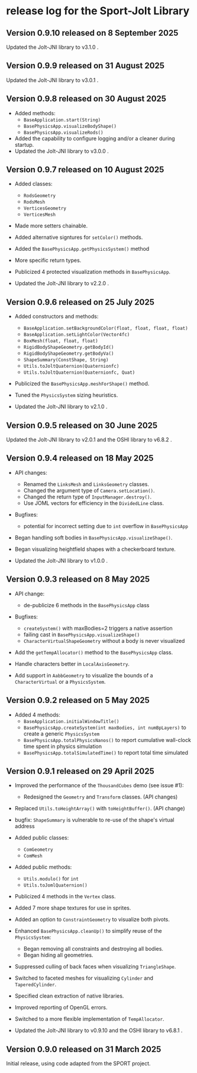 # release log for the Sport-Jolt Library

## Version 0.9.10 released on 8 September 2025

Updated the Jolt-JNI library to v3.1.0 .

## Version 0.9.9 released on 31 August 2025

Updated the Jolt-JNI library to v3.0.1 .

## Version 0.9.8 released on 30 August 2025

+ Added methods:
  + `BaseApplication.start(String)`
  + `BasePhysicsApp.visualizeBodyShape()`
  + `BasePhysicsApp.visualizeRods()`
+ Added the capability to configure logging and/or a cleaner during startup.
+ Updated the Jolt-JNI library to v3.0.0 .

## Version 0.9.7 released on 10 August 2025

+ Added classes:
  + `RodsGeometry`
  + `RodsMesh`
  + `VerticesGeometry`
  + `VerticesMesh`

+ Made more setters chainable.
+ Added alternative signtures for `setColor()` methods.
+ Added the `BasePhysicsApp.getPhysicsSystem()` method
+ More specific return types.
+ Publicized 4 protected visualization methods in `BasePhysicsApp`.
+ Updated the Jolt-JNI library to v2.2.0 .

## Version 0.9.6 released on 25 July 2025

+ Added constructors and methods:
  + `BaseApplication.setBackgroundColor(float, float, float, float)`
  + `BaseApplication.setLightColor(Vector4fc)`
  + `BoxMesh(float, float, float)`
  + `RigidBodyShapeGeometry.getBodyId()`
  + `RigidBodyShapeGeometry.getBodyVa()`
  + `ShapeSummary(ConstShape, String)`
  + `Utils.toJoltQuaternion(Quaternionfc)`
  + `Utils.toJoltQuaternion(Quaternionfc, Quat)`

+ Publicized the `BasePhysicsApp.meshForShape()` method.
+ Tuned the `PhysicsSystem` sizing heuristics.
+ Updated the Jolt-JNI library to v2.1.0 .

## Version 0.9.5 released on 30 June 2025

Updated the Jolt-JNI library to v2.0.1 and the OSHI library to v6.8.2 .

## Version 0.9.4 released on 18 May 2025

+ API changes:
  + Renamed the `LinksMesh` and `LinksGeometry` classes.
  + Changed the argument type of `Camera.setLocation()`.
  + Changed the return type of `InputManager.destroy()`.
  + Use JOML vectors for efficiency in the `DividedLine` class.

+ Bugfixes:
  + potential for incorrect setting due to `int` overflow in `BasePhysicsApp`

+ Began handling soft bodies in `BasePhysicsApp.visualizeShape()`.
+ Began visualizing heightfield shapes with a checkerboard texture.
+ Updated the Jolt-JNI library to v1.0.0 .

## Version 0.9.3 released on 8 May 2025

+ API change:
  + de-publicize 6 methods in the `BasePhysicsApp` class

+ Bugfixes:
  + `createSystem()` with maxBodies=2 triggers a native assertion
  + failing cast in `BasePhysicsApp.visualizeShape()`
  + `CharacterVirtualShapeGeometry` without a body is never visualized

+ Add the `getTempAllocator()` method to the `BasePhysicsApp` class.
+ Handle characters better in `LocalAxisGeometry`.
+ Add support in `AabbGeometry` to visualize the bounds
  of a `CharacterVirtual` or a `PhysicsSystem`.

## Version 0.9.2 released on 5 May 2025

+ Added 4 methods:
  + `BaseApplication.initialWindowTitle()`
  + `BasePhysicsApp.createSystem(int maxBodies, int numBpLayers)`
    to create a generic `PhysicsSystem`
  + `BasePhysicsApp.totalPhysicsNanos()`
    to report cumulative wall-clock time spent in physics simulation
  + `BasePhysicsApp.totalSimulatedTime()`
    to report total time simulated

## Version 0.9.1 released on 29 April 2025

+ Improved the performance of the `ThousandCubes` demo (see issue #1):
  + Redesigned the `Geometry` and `Transform` classes. (API changes)
+ Replaced `Utils.toHeightArray()` with `toHeightBuffer()`. (API change)

+ bugfix: `ShapeSummary` is vulnerable to re-use of the shape's virtual address

+ Added public classes:
  + `ComGeometry`
  + `ComMesh`
+ Added public methods:
  + `Utils.modulo()` for `int`
  + `Utils.toJomlQuaternion()`
+ Publicized 4 methods in the `Vertex` class.
+ Added 7 more shape textures for use in sprites.
+ Added an option to `ConstraintGeometry` to visualize both pivots.
+ Enhanced `BasePhysicsApp.cleanUp()` to simplify reuse of the `PhysicsSystem`:
  + Began removing all constraints and destroying all bodies.
  + Began hiding all geometries.
+ Suppressed culling of back faces when visualizing `TriangleShape`.
+ Switched to faceted meshes for visualizing `Cylinder` and `TaperedCylinder`.
+ Specified clean extraction of native libraries.
+ Improved reporting of OpenGL errors.
+ Switched to a more flexible implementation of `TempAllocator`.
+ Updated the Jolt-JNI library to v0.9.10 and the OSHI library to v6.8.1 .

## Version 0.9.0 released on 31 March 2025

Initial release, using code adapted from the SPORT project.
